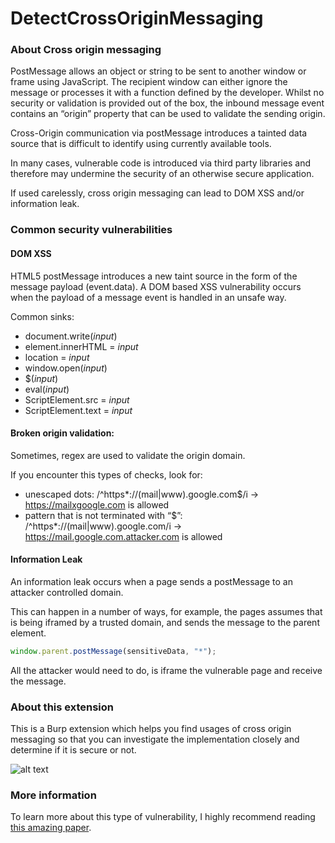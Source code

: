 # DetectCrossOriginMessaging

### About Cross origin messaging

PostMessage allows an object or string to be sent to another window or frame using JavaScript. The recipient window can either ignore the message or processes it with a function defined by the developer. Whilst no security or validation is provided out of the box, the inbound message event contains an “origin” property that can be used to validate the sending origin.

Cross-Origin communication via postMessage introduces a tainted data source that is difficult to identify using currently available tools.

In many cases, vulnerable code is introduced via third party libraries and therefore may undermine the security of an otherwise secure application.

If used carelessly, cross origin messaging can lead to DOM XSS and/or information leak.

### Common security vulnerabilities

#### DOM XSS

HTML5 postMessage introduces a new taint source in the form of the message payload (event.data). A DOM based XSS vulnerability occurs when the payload of a message event is handled in an unsafe way.

Common sinks:
- document.write(*input*)
- element.innerHTML = *input*
- location = *input*
- window.open(*input*)
- $(*input*)
- eval(*input*)
- ScriptElement.src = *input*
- ScriptElement.text = *input*

#### Broken origin validation:

Sometimes, regex are used to validate the origin domain.

If you encounter this types of checks, look for:
- unescaped dots: /^https*:\/\/(mail|www).google.com$/i -> https://mailxgoogle.com is allowed
- pattern that is not terminated with “$”: /^https*:\/\/(mail|www)\.google\.com/i -> https://mail.google.com.attacker.com is allowed

#### Information Leak

An information leak occurs when a page sends a postMessage to an attacker controlled domain.

This can happen in a number of ways, for example, the pages assumes that is being iframed by a trusted domain, and sends the message to the parent element.

```javascript
window.parent.postMessage(sensitiveData, "*");
```
All the attacker would need to do, is iframe the vulnerable page and receive the message.

### About this extension

This is a Burp extension which helps you find usages of cross origin messaging so that you can investigate the implementation closely and determine if it is secure or not.

![alt text](https://raw.githubusercontent.com/physics-sp/DetectCrossOriginMessaging/master/ejemplo.png)

### More information

To learn more about this type of vulnerability, I highly recommend reading [this amazing paper](https://www.sec-1.com/blog/wp-content/uploads/2016/08/Hunting-postMessage-Vulnerabilities.pdf).



